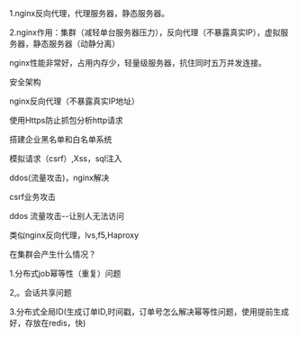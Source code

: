 1.nginx反向代理，代理服务器，静态服务器。

2.nginx作用：集群（减轻单台服务器压力），反向代理（不暴露真实IP），虚拟服务器，静态服务器（动静分离）

nginx性能非常好，占用内存少，轻量级服务器，抗住同时五万并发连接。

安全架构

nginx反向代理（不暴露真实IP地址）

使用Https防止抓包分析http请求

搭建企业黑名单和白名单系统

模拟请求（csrf）,Xss，sql注入

ddos(流量攻击)，nginx解决

csrf业务攻击

ddos 流量攻击--让别人无法访问



类似nginx反向代理，lvs,f5,Haproxy



在集群会产生什么情况？

1.分布式job幂等性（重复）问题

2,。会话共享问题

3.分布式全局ID(生成订单ID,时间戳，订单号怎么解决幂等性问题，使用提前生成好，存放在redis，快)